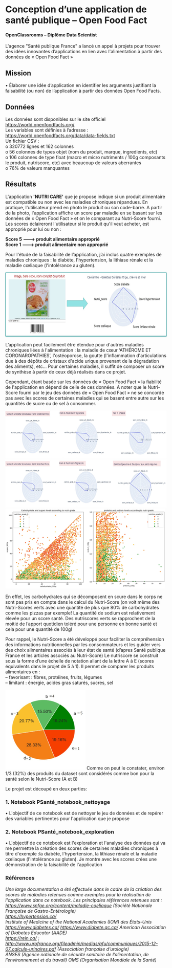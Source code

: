 # Conception d’une application de santé publique – Open Food Fact
#### OpenClassrooms – Diplôme Data Scientist


L'agence "Santé publique France" a lancé un appel à projets pour trouver des idées innovantes d’applications en lien avec l'alimentation à partir des données de « Open Food Fact »
## Mission  
• Élaborer une idée d’application en identifier les arguments justifiant la faisabilité (ou non) de l’application à partir des données Open Food Facts.
## Données
Les données sont disponibles sur le site officiel https://world.openfoodfacts.org/   
Les variables sont définies à l’adresse : https://world.openfoodfacts.org/data/data-fields.txt     
Un fichier CSV :  
o	320772 lignes et 162 colonnes     
o	56 colonnes de types objet (nom du produit, marque, ingredients, etc)     
o	106 colonnes de type float (macro et micro nutriments / 100g composants le produit, nutriscore, etc) avec beaucoup de valeurs aberrantes      
o	76% de valeurs manquantes       

## Résultats 
L'application **'NUTRI CARE'** que je propose indique si un produit alimentaire est compatible ou non avec les maladies chroniques répandues. En pratique, l'utilisateur prend en photo le produit ou son code-barre. A partir de la photo, l'application affiche un score par maladie en se basant sur les données de « Open Food Fact » et on le comparant au Nutri-Score fourni. Les scores éclaireront l'utilisateur si le produit qu'il veut acheter, est approprié pour lui ou non :

**Score 5 ---> produit alimentaire approprié     
Score 1 ---> produit alimentaire non approprié**

Pour l'étude de la faisabilité de l’application, j’ai inclus quatre exemples de maladies chroniques : la diabète, l'hypertension, la lithiase rénale et la maladie cœliaque (l'intolérance au gluten).  

<img src="https://github.com/MayChoueib/Projet-Conception-d-une-application-de-sante-publique-Open-Food-Fact-/blob/main/app-Nutri-care.jpg" width="600" height="200" />

L’application peut facilement être étendue pour d'autres maladies chroniques liées à l'alimentation : la maladie de cœur ‘ATHÉROME ET CORONAROPATHIES’, l'ostéoporose, la goutte (l'inflammation d'articulations due à des dépôts de cristaux d'acide urique provenant de la dégradation des aliments), etc... Pour certaines maladies, il suffit de composer un score de synthèse à partir de ceux déjà réalisés dans ce projet.   
 
Cependant, étant basée sur les données de « Open Food Fact » la fiabilité de l'application en dépend de celle de ces données. A noter que le Nutri-Score fourni par le jeu des données de « Open Food Fact » ne se concorde pas avec les scores de certaines maladies qui se basent entre autre sur les quantités de sucre ou de sel à consommer. 

<img src="https://github.com/MayChoueib/Projet-Conception-d-une-application-de-sante-publique-Open-Food-Fact-/blob/main/products-scores-not-healthy.jpg" width="600" height="150" />

<img src="https://github.com/MayChoueib/Projet-Conception-d-une-application-de-sante-publique-Open-Food-Fact-/blob/main/ex-produits-scores.jpg" width="600" height="150" />

<img src="https://github.com/MayChoueib/Projet-Conception-d-une-application-de-sante-publique-Open-Food-Fact-/blob/main/carbs-sodium-nutriscore2.jpg" width="500" height="250" />

En effet, les carbohydrates qui se décomposent en scure dans le corps ne sont pas pris en compte dans le calcul du Nutri-Score (on voit même des Nutri-Scores verts avec une quantité de plus que 80% de carbohydrates comme les pizzas par exemple! La quantité de sodium est relativement élevée pour un score santé. Des nutriscores verts se rapprochent de la moitié de l’apport quotidien toléré pour une personne en bonne santé et cela pour une quantité de 100g! 

Pour rappel, le Nutri-Score a été développé pour faciliter la compréhension des informations nutritionnelles par les consommateurs et les guider vers des choix alimentaires associés à leur état de santé (d’apres Santé publique France et les articles associés au Nutri-Score)
Le nutriscore se construit sous la forme d’une échelle de notation allant de la lettre A à E (scores équivalents dans le projet de 5 à 1). Il permet de comparer les produits alimentaires en :   
– favorisant : fibres, protéines, fruits, légumes  
– limitant  : énergie, acides gras saturés, sucres, sel      

<img src="https://github.com/MayChoueib/Projet-Conception-d-une-application-de-sante-publique-Open-Food-Fact-/blob/main/distribution-nutriscore-aliments.jpg" width="250" height="250" />
Comme on peut le constater, environ 1/3 (32%) des produits du dataset sont considérés comme bon pour la santé selon le Nutri-Score (A et B)  

Le projet est découpé en deux parties:   
### 1. Notebook PSanté_notebook_nettoyage   
• L'objectif de ce notebook est de nettoyer le jeu de données et de repérer des variables pertinentes pour l'application que je propose  

### 2. Notebook PSanté_notebook_exploration
• L'objectif de ce notebook est l'exploration et l'analyse des données qui va me permettre la création des scores de certaines maladies chroniques à titre d'exemple :la  diabète, l'hypertension, la lithiase rénale et la maladie cœliaque (l'intolérance au gluten). Je montre avec les scores crées une démonstration de la faisabilité de l'application	        


### Références 
*Une large documentation a été effectuée dans le cadre de la création des scores de maladies retenues comme exemples pour la réalisation de l'application dans ce notebook. Les principales références retenues sont :   
https://www.snfge.org/content/maladie-coeliaque (Société Nationale Française de Gastro-Entérologie)   
https://hypertension.ca/   
Institute of Medicine of the National Academies (IOM) des États-Unis   
https://www.diabetes.ca/ https://www.diabete.qc.ca/ American Association of Diabetes Educator (AADE)    
https://rein.ca/ ; http://www.urofrance.org/fileadmin/medias/afu/communiques/2015-12-07_calculs-urinaires.pdf (Association française d’urologie)   
ANSES (Agence nationale de sécurité sanitaire de l’alimentation, de l’environnement et du travail) OMS (Organisation Mondiale de la Santé)*  

